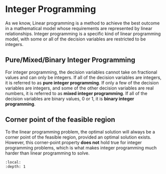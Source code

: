 # Integer Programming

As we know, Linear programming is a method to achieve the best outcome in a mathematical model whose requirements are represented by linear relationships. Integer programming is a specific kind of linear programming model, with some or all of the decision variables are restricted to be integers.

## Pure/Mixed/Binary Integer Programming

For integer programming, the decision variables cannot take on fractional values and can only be integers. If all of the decision variables are integers, it is referred to as **pure integer programming**. If only a few of the decision variables are integers, and some of the other decision variables are real numbers, it is referred to as **mixed integer programming**. If all of the decision variables are binary values, 0 or 1, it is **binary integer programming**. 

## Corner point of the feasible region

To the linear programming problem, the optimal solution  will always be a corner point of the feasible region, provided an optimal solution exists.
However, this corner-point property **does not** hold true for integer programming problems, which is what makes integer programming much harder than linear programming to solve.

```{contents}
:local:
:depth: 1
```

